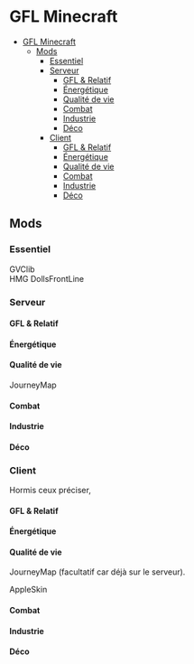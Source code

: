 # GFL Minecraft

- [GFL Minecraft](#gfl-minecraft)
  - [Mods](#mods)
    - [Essentiel](#essentiel)
    - [Serveur](#serveur)
      - [GFL & Relatif](#gfl--relatif)
      - [Énergétique](#énergétique)
      - [Qualité de vie](#qualité-de-vie)
      - [Combat](#combat)
      - [Industrie](#industrie)
      - [Déco](#déco)
    - [Client](#client)
      - [GFL & Relatif](#gfl--relatif-1)
      - [Énergétique](#énergétique-1)
      - [Qualité de vie](#qualité-de-vie-1)
      - [Combat](#combat-1)
      - [Industrie](#industrie-1)
      - [Déco](#déco-1)

## Mods

### Essentiel 

GVClib  
HMG DollsFrontLine

### Serveur

#### GFL & Relatif

#### Énergétique 

#### Qualité de vie

JourneyMap

#### Combat

#### Industrie

#### Déco


### Client

Hormis ceux préciser, 

#### GFL & Relatif

#### Énergétique 

#### Qualité de vie

JourneyMap (facultatif car déjà sur le serveur).

AppleSkin

#### Combat

#### Industrie

#### Déco